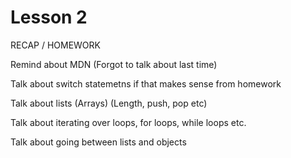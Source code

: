 # Lesson 2

RECAP / HOMEWORK

Remind about MDN (Forgot to talk about last time)

Talk about switch statemetns if that makes sense from homework

Talk about lists (Arrays) (Length, push, pop etc)

Talk about iterating over loops, for loops, while loops etc.

Talk about going between lists and objects
